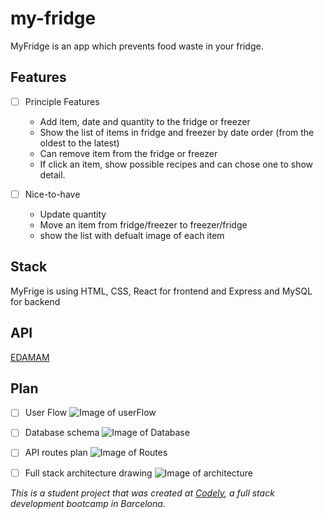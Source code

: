 # my-fridge
MyFridge is an app which prevents food waste in your fridge.

## Features
  - [ ] Principle Features
    - Add item, date and quantity to the fridge or freezer
    - Show the list of items in fridge and freezer by date order (from the oldest to the latest)
    - Can remove item from the fridge or freezer
    - If click an item, show possible recipes and can chose one to show detail.

  - [ ] Nice-to-have
    - Update quantity
    - Move an item from fridge/freezer to freezer/fridge
    - show the list with defualt image of each item

## Stack
MyFrige is using HTML, CSS, React for frontend and Express and MySQL for backend

## API
[EDAMAM](https://developer.edamam.com/edamam-docs-recipe-api)


## Plan
  - [ ] User Flow
   ![Image of userFlow](/desktop/userFlow.png)
  
  - [ ] Database schema
   ![Image of Database](/desktop/Database.png)
  
  - [ ] API routes plan
   ![Image of Routes](/desktop/Routes.png)
  
  - [ ] Full stack architecture drawing
   ![Image of architecture](/desktop/architecture.jpg)



_This is a student project that was created at [Codely](http://codely.tech), a full stack development bootcamp in Barcelona._

